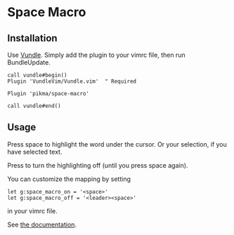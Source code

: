 # Space Macro

## Installation

Use [Vundle](https://github.com/VundleVim/Vundle.vim). Simply add the plugin to
your vimrc file, then run BundleUpdate.

```
call vundle#begin()
Plugin 'VundleVim/Vundle.vim'  " Required

Plugin 'pikma/space-macro'

call vundle#end()
```

## Usage

Press space to highlight the word under the cursor. Or your selection, if you
have selected text.

Press <leader><space> to turn the highlighting off (until you press space
again).

You can customize the mapping by setting

```
let g:space_macro_on = '<space>'
let g:space_macro_off = '<leader><space>'
```
in your vimrc file.

See [the documentation](doc/space_macro.txt).
